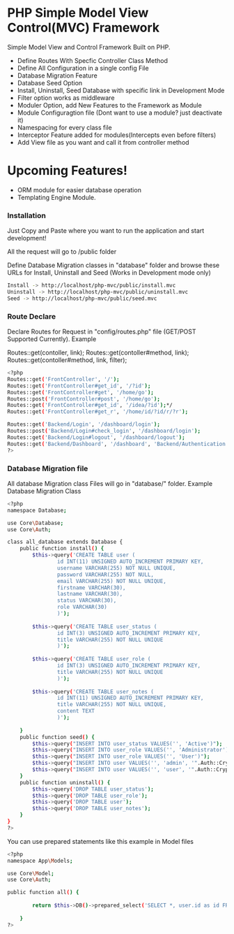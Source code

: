 # PHP Simple Model View Control(MVC) Framework

Simple Model View and Control Framework Built on PHP.

  - Define Routes With Specfic Controller Class Method
  - Define All Configuration in a single config File
  - Database Migration Feature
  - Database Seed Option
  - Install, Uninstall, Seed Database with specific link in Development Mode
  - Filter option works as middleware
  - Moduler Option, add New Features to the Framework as Module
  - Module Configuragtion file (Dont want to use a module? just deactivate it)
  - Namespacing for every class file
  - Interceptor Feature added for modules(Intercepts even before filters)
  - Add View file as you want and call it from controller method

# Upcoming Features!

  - ORM module for easier database operation
  - Templating Engine Module.



### Installation

Just Copy and Paste where you want to run the application and start development!

All the request will go to /public folder

Define Database Migration classes in "database" folder and browse these URLs for Install, Uninstall and Seed (Works in Development mode only)
```sh
Install -> http://localhost/php-mvc/public/install.mvc
Uninstall -> http://localhost/php-mvc/public/uninstall.mvc
Seed -> http://localhost/php-mvc/public/seed.mvc
```

### Route Declare

Declare Routes for Request in "config/routes.php" file (GET/POST Supported Currently). Example

Routes::get(contoller, link);
Routes::get(contoller#method, link);
Routes::get(contoller#method, link, filter);

```sh
<?php
Routes::get('FrontController', '/');
Routes::get('FrontController#get_id', '/?id');
Routes::get('FrontController#get', '/home/go');
Routes::post('FrontController#post', '/home/go');
Routes::get('FrontController#get_id', '/idea/?id');*/
Routes::get('FrontController#get_r', '/home/id/?id/r/?r');

Routes::get('Backend/Login', '/dashboard/login');
Routes::post('Backend/Login#check_login', '/dashboard/login');
Routes::get('Backend/Login#logout', '/dashboard/logout');
Routes::get('Backend/Dashboard', '/dashboard', 'Backend/Authentication');
?>
```


### Database Migration file

All database Migration class Files will go in "database/" folder. Example Database Migration Class

```sh
<?php
namespace Database;

use Core\Database;
use Core\Auth;

class all_database extends Database {
    public function install() {
        $this->query('CREATE TABLE user (
                id INT(11) UNSIGNED AUTO_INCREMENT PRIMARY KEY,
                username VARCHAR(255) NOT NULL UNIQUE,
                password VARCHAR(255) NOT NULL,
                email VARCHAR(255) NOT NULL UNIQUE,
                firstname VARCHAR(30),
                lastname VARCHAR(30),
                status VARCHAR(30),
                role VARCHAR(30)
                )');
        
        $this->query('CREATE TABLE user_status (
                id INT(3) UNSIGNED AUTO_INCREMENT PRIMARY KEY,
                title VARCHAR(255) NOT NULL UNIQUE
                )');
        
        $this->query('CREATE TABLE user_role (
                id INT(3) UNSIGNED AUTO_INCREMENT PRIMARY KEY,
                title VARCHAR(255) NOT NULL UNIQUE
                )');
        
        $this->query('CREATE TABLE user_notes (
                id INT(11) UNSIGNED AUTO_INCREMENT PRIMARY KEY,
                title VARCHAR(255) NOT NULL UNIQUE,
                content TEXT
                )');
        
    }
    public function seed() {
        $this->query("INSERT INTO user_status VALUES('', 'Active')");
        $this->query("INSERT INTO user_role VALUES('', 'Administrator')");
        $this->query("INSERT INTO user_role VALUES('', 'User')");
        $this->query("INSERT INTO user VALUES('', 'admin', '".Auth::CryptBf('password')."', 'bitto.kazi@gmail.com', 'N/A',          'N/A', '1', '1')");
        $this->query("INSERT INTO user VALUES('', 'user', '".Auth::CryptBf('password')."', 'bitto.kazi1@gmail.com', 'N/A',          'N/A', '1', '2')");
    }
    public function uninstall() {
        $this->query('DROP TABLE user_status');
        $this->query('DROP TABLE user_role');
        $this->query('DROP TABLE user');
        $this->query('DROP TABLE user_notes');
    }
}
?>
```

You can use prepared statements like this example in Model files

```sh
<?php
namespace App\Models;

use Core\Model;
use Core\Auth;

public function all() {
        
        return $this->DB()->prepared_select('SELECT *, user.id as id FROM user INNER JOIN user_role ON user.role=user_role.id', '', array());
    
    }
?>
```